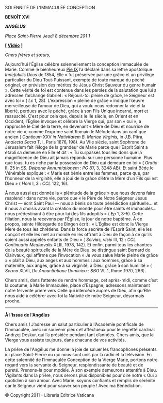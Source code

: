 SOLENNITÉ DE L'IMMACULÉE CONCEPTION

**BENOÎT XVI**

***ANGÉLUS***

*Place Saint-Pierre* *Jeudi 8 décembre 201* *1*

**[ [Vidéo](https://www.youtube.com/watch?v=rTss4wi8V5k&list=PLC9tK3J1RlaZGkT-qS3F021VSzUv-YuwO&index=66&ab_channel=TheVatican-Archive)** **]**

*Chers frères et sœurs,*

Aujourd’hui l’Église célèbre solennellement la conception immaculée de Marie. Comme le bienheureux [Pie IX](http://w2.vatican.va/content/vatican/fr/holy-father/pio-ix.html) l’a déclaré dans sa lettre apostolique *Innefabilis Deus* de 1854, Elle « fut préservée par une grâce et un privilège particulier du Dieu Tout-Puissant, exempte de toute marque du péché originel, en prévision des mérites de Jésus Christ Sauveur du genre humain ». Cette vérité de foi est contenue dans les paroles de la salutation que lui a adressée l’archange Gabriel : « Réjouis-toi pleine de grâce, le Seigneur est avec toi » ( *Lc* 1, 28). L’expression « pleine de grâce » indique l’œuvre merveilleuse de l’amour de Dieu, qui a voulu nous redonner la vie et la liberté, perdues avec le péché, grâce à son Fils Unique incarné, mort et ressuscité. C’est pour cela que, depuis le IIe siècle, en Orient et en Occident, l’Église invoque et célèbre la Vierge qui, par son « oui », a rapproché le Ciel de la terre, en devenant « Mère de Dieu et nourrice de notre vie », comme l’exprime saint Romain le Mélode dans un cantique ancien ( *Canticum* XXV *in Nativitatem B. Mariae Virginis,* in J.B. Pitra, *Analecta Sacra* T. I, Paris 1876, 198). Au VIIe siècle, saint Sophrone de Jérusalem fait l’éloge de la grandeur de Marie parce que l’Esprit Saint a établi sa demeure en Elle et dit : « Tu surpasses tous les dons que la magnificence de Dieu ait jamais répandu sur une personne humaine. Plus que tous, tu es riche par la possession de Dieu qui demeure en toi » ( *Oratio* II, 25 in *SS. Deiparæ Annuntiationem : PG* 87, 3, 3248 AB). Et saint Bède le Vénérable explique : « Marie est bénie entre les femmes, parce que, par l’honneur de la virginité, elle a joui de la grâce d’être la Mère d’un Fils qui est Dieu » ( *Hom* I, 3 : *CCL* 122, 16).

À nous aussi est donnée la « plénitude de la grâce » que nous devons faire resplendir dans notre vie, parce que « le Père de Notre Seigneur Jésus Christ — écrit Saint Paul — nous a bénis de toute bénédiction spirituelle… et il nous a choisis avant la création du monde pour être saints et immaculés… nous prédestinant à être pour lui des fils adoptifs » ( *Ep* 1, 3-5). Cette filiation, nous la recevons par l’Église, le jour de notre baptême. À ce propos, sainte Hildegarde de Bingen écrit : « L’Église est donc la Vierge Mère de tous les chrétiens. Dans la force secrète de l’Esprit Saint, elle les conçoit et elle les met au monde en les offrant à Dieu de façon à ce qu’ils soient aussi appelés enfants de Dieu » ( *Scivias, visio* III, 12 : *CCL Continuatio Mediævalis* XLIII, 1978, 142). Et enfin, parmi tous les chantres de la beauté spirituelle de la Mère de Dieu, se distingue saint Bernard de Clairvaux, qui affirme que l’invocation « Je vous salue Marie pleine de grâce » « plaît à Dieu, aux anges et aux hommes : aux hommes, grâce à sa maternité, aux anges, grâce à sa virginité, à Dieu, grâce à son humilité » ( *Sermo* XLVII, *De Annuntiatione Dominica : SBO* VI, 1, Rome 1970, 266).

Chers amis, dans l’attente de rendre hommage, cet après-midi, comme c’est la coutume, à Marie Immaculée, place d’Espagne, adressons maintenant notre fervente prière vers Celle qui intercède auprès de Dieu, afin qu’Elle nous aide à célébrer avec foi la Nativité de notre Seigneur, désormais proche.

* * *

**À l'issue de l'Angélus**

Chers amis ! J’adresse un salut particulier à l’Académie pontificale de l’Immaculée, avec un souvenir pieux et affectueux pour le regretté cardinal Andrzej Deskur, qui l’a présidée pendant tant d’années. Chers amis, que la Vierge vous assiste toujours, dans chacune de vos activités.

La prière de l’Angélus me donne la joie de saluer les francophones présents ici place Saint-Pierre ou qui nous sont unis par la radio et la télévision. En cette solennité de l’Immaculée Conception de la Vierge Marie, portons notre regard vers la servante du Seigneur, resplendissante de beauté et de pureté. Prenons-la pour modèle. À son exemple demeurons attentifs à Dieu. Vigilants dans la prière, nous serons plus disponibles pour dire notre « Oui » quotidien à son amour. Avec Marie, soyons confiants et remplis de sérénité car le Seigneur vient pour sauver son peuple ! Avec ma Bénédiction.

© Copyright 2011 - Libreria Editrice Vaticana